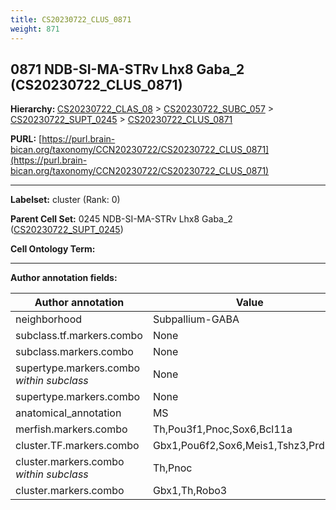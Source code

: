 ```yaml
---
title: CS20230722_CLUS_0871
weight: 871
---
```

## 0871 NDB-SI-MA-STRv Lhx8 Gaba_2 (CS20230722_CLUS_0871)
<b>Hierarchy: </b>
[CS20230722_CLAS_08](../CS20230722_CLAS_08) >
[CS20230722_SUBC_057](../CS20230722_SUBC_057) >
[CS20230722_SUPT_0245](../CS20230722_SUPT_0245) >
[CS20230722_CLUS_0871](../CS20230722_CLUS_0871)

**PURL:** [https://purl.brain-bican.org/taxonomy/CCN20230722/CS20230722_CLUS_0871](https://purl.brain-bican.org/taxonomy/CCN20230722/CS20230722_CLUS_0871)

---


**Labelset:** cluster (Rank: 0)

**Parent Cell Set:** 0245 NDB-SI-MA-STRv Lhx8 Gaba_2 ([CS20230722_SUPT_0245](../CS20230722_SUPT_0245))



**Cell Ontology Term:** 

[MARKER GENES.]: #


---

[TRANSFERRED ANNOTATIONS.]: #


[AUTHOR ANNOTATION FIELDS.]: #


**Author annotation fields:**

| Author annotation | Value |
|-------------------|-------|
|neighborhood|Subpallium-GABA|
|subclass.tf.markers.combo|None|
|subclass.markers.combo|None|
|supertype.markers.combo _within subclass_|None|
|supertype.markers.combo|None|
|anatomical_annotation|MS|
|merfish.markers.combo|Th,Pou3f1,Pnoc,Sox6,Bcl11a|
|cluster.TF.markers.combo|Gbx1,Pou6f2,Sox6,Meis1,Tshz3,Prdm16|
|cluster.markers.combo _within subclass_|Th,Pnoc|
|cluster.markers.combo|Gbx1,Th,Robo3|
